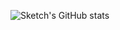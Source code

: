 ![Sketch's GitHub stats](https://github-readme-stats.vercel.app/api?username=SketchMaster2001&hide=contribs,prs&show_icons=true&theme=radical)
